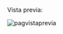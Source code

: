 Vista previa:

![pagvistaprevia](https://github.com/yamibcollado/Web-pasteleria/assets/157227710/d6b25451-d70a-44ac-9bce-f2c33fae77b5)
